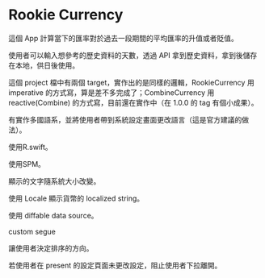 #  Rookie Currency

這個 App 計算當下的匯率對於過去一段期間的平均匯率的升值或者貶值。

使用者可以輸入想參考的歷史資料的天數，透過 API 拿到歷史資料，拿到後儲存在本地，供日後使用。

這個 project 檔中有兩個 target，實作出的是同樣的邏輯，RookieCurrency 用 imperative 的方式寫，算是差不多完成了；CombineCurrency 用 reactive(Combine) 的方式寫，目前還在實作中（在 1.0.0 的 tag 有個小成果）。

有實作多國語系，並將使用者帶到系統設定畫面更改語言（這是官方建議的做法）。

使用R.swift。

使用SPM。

顯示的文字隨系統大小改變。

使用 Locale 顯示貨幣的 localized string。

使用 diffable data source。

custom segue

讓使用者決定排序的方向。

若使用者在 present 的設定頁面未更改設定，阻止使用者下拉離開。
